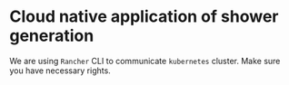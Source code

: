 # Cloud native application of shower generation

We are using `Rancher` CLI to communicate `kubernetes` cluster. Make sure you have necessary rights.  
